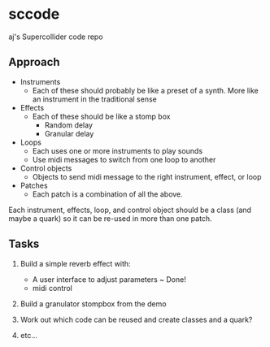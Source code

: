 # sccode

aj's Supercollider code repo

## Approach

- Instruments
  - Each of these should probably be like a preset of a synth. More like an instrument in the traditional sense
- Effects
  - Each of these should be like a stomp box
    - Random delay
    - Granular delay
- Loops
  - Each uses one or more instruments to play sounds
  - Use midi messages to switch from one loop to another
- Control objects
  - Objects to send midi message to the right instrument, effect, or loop
- Patches
  - Each patch is a combination of all the above.

Each instrument, effects, loop, and control object should be a class (and maybe a quark) so it can be re-used in more than one patch.

## Tasks

1. Build a simple reverb effect with:

    - A user interface to adjust parameters ~ Done!
    - midi control

1. Build a granulator stompbox from the demo
1. Work out which code can be reused and create classes and a quark?
1. etc...